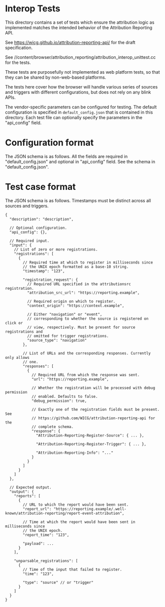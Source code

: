 # Interop Tests

This directory contains a set of tests which ensure the attribution logic as
implemented matches the intended behavior of the Attribution Reporting API.

See https://wicg.github.io/attribution-reporting-api/ for the draft specification.

See //content/browser/attribution_reporting/attribution_interop_unittest.cc
for the tests.

These tests are purposefully not implemented as web platform tests, so that
they can be shared by non-web-based platforms.

The tests here cover how the browser will handle various series of sources and
triggers with different configurations, but does not rely on any blink APIs.

The vendor-specific parameters can be configured for testing. The default
configuration is specified in `default_config.json` that is contained in this
directory. Each test file can optionally specify the parameters in the
"api_config" field.

# Configuration format

The JSON schema is as follows. All the fields are required in "default_config.json"
and optional in "api_config" field. See the schema in "default_config.json".

# Test case format

The JSON schema is as follows. Timestamps must be distinct across all sources
and triggers.

```jsonc
{
  "description": "description",

  // Optional configuration.
  "api_config": {},

  // Required input.
  "input": {
    // List of zero or more registrations.
    "registrations": [
      {
        // Required time at which to register in milliseconds since
        // the UNIX epoch formatted as a base-10 string.
        "timestamp": "123",

        "registration_request": {
          // Required URL specified in the attributionsrc registration.
          "attribution_src_url": "https://reporting.example",

          // Required origin on which to register.
          "context_origin": "https://context.example",

          // Either "navigation" or "event",
          // corresponding to whether the source is registered on click or
          // view, respectively. Must be present for source registrations and
          // omitted for trigger registrations.
          "source_type": "navigation"
        },

        // List of URLs and the corresponding responses. Currently only allows
        // one.
        "responses": [
          {
            // Required URL from which the response was sent.
            "url": "https://reporting.example",

            // Whether the registration will be processed with debug permission
            // enabled. Defaults to false.
            "debug_permission": true,

            // Exactly one of the registration fields must be present. See
            // https://github.com/WICG/attribution-reporting-api for the
            // complete schema.
            "response": {
              "Attribution-Reporting-Register-Source": { ... },

              "Attribution-Reporting-Register-Trigger": { ... },

              "Attribution-Reporting-Info": "..."
            }
          }
        ]
      }
    ]
  },

  // Expected output.
  "output": {
    "reports": [
      {
        // URL to which the report would have been sent.
        "report_url": "https://reporting.example/.well-known/attribution-reporting/report-event-attribution",

        // Time at which the report would have been sent in milliseconds since
        // the UNIX epoch.
        "report_time": "123",

        "payload": ...
      }
    ],

    "unparsable_registrations": [
      {
        // Time of the input that failed to register.
        "time": "123",

        "type": "source" // or "trigger"
      }
    ]
  }
}
```
